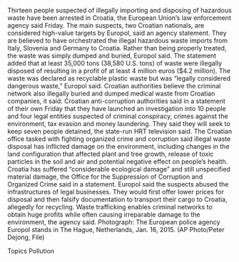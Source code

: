 Thirteen people suspected of illegally importing and disposing of hazardous waste have been arrested in Croatia, the European Union’s law enforcement agency said Friday.
The main suspects, two Croatian nationals, are considered high-value targets by Europol, said an agency statement. They are believed to have orchestrated the illegal hazardous waste imports from Italy, Slovenia and Germany to Croatia.
Rather than being properly treated, the waste was simply dumped and buried, Europol said. The statement added that at least 35,000 tons (38,580 U.S. tons) of waste were illegally disposed of resulting in a profit of at least 4 million euros ($4.2 million).
The waste was declared as recyclable plastic waste but was “legally considered dangerous waste,” Europol said. Croatian authorities believe the criminal network also illegally buried and dumped medical waste from Croatian companies, it said.
Croatian anti-corruption authorities said in a statement of their own Friday that they have launched an investigation into 10 people and four legal entities suspected of criminal conspiracy, crimes against the environment, tax evasion and money laundering. They said they will seek to keep seven people detained, the state-run HRT television said.
The Croatian office tasked with fighting organized crime and corruption said illegal waste disposal has inflicted damage on the environment, including changes in the land configuration that affected plant and tree growth, release of toxic particles in the soil and air and potential negative effect on people’s health.
Croatia has suffered “considerable ecological damage” and still unspecified material damage, the Office for the Suppression of Corruption and Organized Crime said in a statement.
Europol said the suspects abused the infrastructures of legal businesses. They would first offer lower prices for disposal and then falsify documentation to transport their cargo to Croatia, allegedly for recycling.
Waste trafficking enables criminal networks to obtain huge profits while often causing irreparable damage to the environment, the agency said.
Photograph: The European police agency Europol stands in The Hague, Netherlands, Jan. 16, 2015. (AP Photo/Peter Dejong, File)

Topics
Pollution
